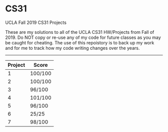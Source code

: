 # CS31
UCLA Fall 2019 CS31 Projects

These are my solutions to all of the UCLA CS31 HW/Projects from Fall of 2019. Do NOT copy or re-use any of my code for future classes as you may be caught for cheating. The use of this repoistory is to back up my work and for me to track how my code writing changes over the years.

-------------------------------------------------------------------------------------------------------------------------------------------

| Project       | Score         |
| ------------- | ------------- |
| 1             | 100/100       |
| 2             | 100/100       |
| 3             | 96/100        |
| 4             | 101/100       |
| 5             | 96/100        |
| 6             | 25/25         |
| 7             | 98/100        |
